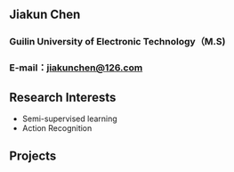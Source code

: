 ## Jiakun Chen
### Guilin University of Electronic Technology（M.S)
### E-mail：jiakunchen@126.com

## Research Interests
- Semi-supervised learning
- Action Recognition

## Projects
